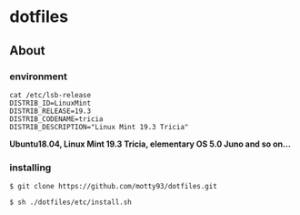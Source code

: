 # dotfiles
## About
### environment
```
cat /etc/lsb-release
DISTRIB_ID=LinuxMint
DISTRIB_RELEASE=19.3
DISTRIB_CODENAME=tricia
DISTRIB_DESCRIPTION="Linux Mint 19.3 Tricia"
```

**Ubuntu18.04, Linux Mint 19.3 Tricia, elementary OS 5.0 Juno and so on...**

### installing
```
$ git clone https://github.com/motty93/dotfiles.git

$ sh ./dotfiles/etc/install.sh
```
